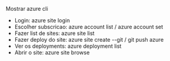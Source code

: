 Mostrar azure cli
  - Login: azure site login
  - Escolher subscricao: azure account list / azure account set
  - Fazer list de sites: azure site list
  - Fazer deploy do site: azure site create --git / git push azure
  - Ver os deployments: azure deployment list
  - Abrir o site: azure site browse
  